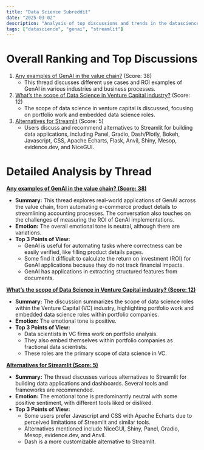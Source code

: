 ```yaml
---
title: "Data Science Subreddit"
date: "2025-03-02"
description: "Analysis of top discussions and trends in the datascience subreddit"
tags: ["datascience", "genai", "streamlit"]
---
```


# Overall Ranking and Top Discussions
1.  [Any examples of GenAI in the value chain?](https://www.reddit.com/r/datascience/comments/1j1crux/any_examples_of_genai_in_the_value_chain/) (Score: 38)
    * This thread discusses different use cases and ROI examples of GenAI in various industries and business processes.
2.  [What’s the scope of Data Science in Venture Capital industry?](https://www.reddit.com/r/datascience/comments/1j1ezr7/whats_the_scope_of_data_science_in_venture/) (Score: 12)
    * The scope of data science in venture capital is discussed, focusing on portfolio work and embedded data science roles.
3.  [Alternatives for Streamlit](https://www.reddit.com/r/datascience/comments/1j1nr34/alternatives_for_streamlit/) (Score: 5)
    * Users discuss and recommend alternatives to Streamlit for building data applications, including Panel, Gradio, Dash/Plotly, Bokeh, Javascript, CSS, Apache Echarts, Flask, Anvil, Shiny, Mesop, evidence.dev, and NiceGUI.

# Detailed Analysis by Thread
**[Any examples of GenAI in the value chain? (Score: 38)](https://www.reddit.com/r/datascience/comments/1j1crux/any_examples_of_genai_in_the_value_chain/)**
*  **Summary:**  This thread explores real-world applications of GenAI across the value chain, from automating e-commerce product details to streamlining accounting processes. The conversation also touches on the challenges of measuring the ROI of GenAI implementations.
*  **Emotion:** The overall emotional tone is neutral, although there are variations.
*  **Top 3 Points of View:**
    *   GenAI is useful for automating tasks where correctness can be easily verified, like filling product details pages.
    *   Some find it difficult to calculate the return on investment (ROI) for GenAI applications because they do not track financial impacts.
    *   GenAI has applications in extracting structured features from documents.

**[What’s the scope of Data Science in Venture Capital industry? (Score: 12)](https://www.reddit.com/r/datascience/comments/1j1ezr7/whats_the_scope_of_data_science_in_venture/)**
*  **Summary:**  The discussion summarizes the scope of data science roles within the Venture Capital (VC) industry, highlighting portfolio work and embedded data science roles within portfolio companies.
*  **Emotion:** The emotional tone is positive.
*  **Top 3 Points of View:**
    *   Data scientists in VC firms work on portfolio analysis.
    *   They also embed themselves within portfolio companies as fractional data scientists.
    *   These roles are the primary scope of data science in VC.

**[Alternatives for Streamlit (Score: 5)](https://www.reddit.com/r/datascience/comments/1j1nr34/alternatives_for_streamlit/)**
*  **Summary:**  The thread discusses various alternatives to Streamlit for building data applications and dashboards. Several tools and frameworks are recommended.
*  **Emotion:** The emotional tone is predominantly neutral with some positive sentiment, with different tools liked or disliked.
*  **Top 3 Points of View:**
    *   Some users prefer Javascript and CSS with Apache Echarts due to perceived limitations of Streamlit and similar tools.
    *   Alternatives mentioned include NiceGUI, Shiny, Panel, Gradio, Mesop, evidence.dev, and Anvil.
    *   Dash is a more customizable alternative to Streamlit.
